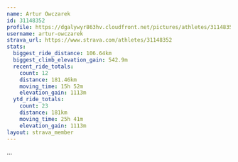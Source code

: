 ```yaml
---
name: Artur Owczarek
id: 31148352
profile: https://dgalywyr863hv.cloudfront.net/pictures/athletes/31148352/15906846/1/large.jpg
username: artur-owczarek
strava_url: https://www.strava.com/athletes/31148352
stats:
  biggest_ride_distance: 106.64km
  biggest_climb_elevation_gain: 542.9m
  recent_ride_totals:
    count: 12
    distance: 181.46km
    moving_time: 15h 52m
    elevation_gain: 1113m
  ytd_ride_totals:
    count: 23
    distance: 181km
    moving_time: 25h 41m
    elevation_gain: 1113m
layout: strava_member
--- 
```

...
